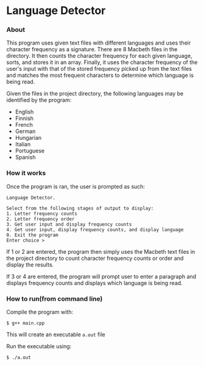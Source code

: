 # Language Detector
### About
This program uses given text files with different languages and uses their character frequency as a signature. There are 8 Macbeth files in the directory. It then counts the character frequency for each given language, sorts, and stores it in an array. Finally, it uses the character frequency of the user's input with that of the stored frequency picked up from the text files and matches the most frequent characters to determine which language is being read.

Given the files in the project directory, the following languages may be identified by the program:
- English
- Finnish
- French
- German
- Hungarian
- Italian
- Portuguese
- Spanish 

### How it works
Once the program is ran, the user is prompted as such: 
```console
Language Detector.

Select from the following stages of output to display:
1. Letter frequency counts
2. Letter frequency order
3. Get user input and display frequency counts
4. Get user input, display frequency counts, and display language
0. Exit the program
Enter choice >
```
If 1 or 2 are entered, the program then simply uses the Macbeth text files in the project directory to count character frequency counts or order and display the results.

If 3 or 4 are entered, the program will prompt user to enter a paragraph and displays frequency counts and displays which language is being read.

### How to run(from command line)
Compile the program with:
```console
$ g++ main.cpp
```
This will create an executable ``a.out`` file

Run the executable using:
```console
$ ./a.out
```

